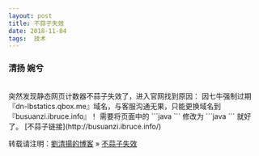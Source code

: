 ```yaml
---
layout: post  
title: 不蒜子失效   
date: 2018-11-04  
tags:  技术
---
```

### 清扬 婉兮  

<br/>
突然发现静态网页计数器不蒜子失效了，进入官网找到原因：  
因七牛强制过期『dn-lbstatics.qbox.me』域名，与客服沟通无果，只能更换域名到『busuanzi.ibruce.info』！  
需要将页面中的  
```java
<script async src="https://dn-lbstatics.qbox.me/busuanzi/2.3/busuanzi.pure.mini.js"></script>  
```
修改为  
```java
<script async src="https://busuanzi.ibruce.info/busuanzi/2.3/busuanzi.pure.mini.js"></script>  
```
就好了。  
[不蒜子链接](http://busuanzi.ibruce.info/)

<br/>  


转载请注明：[劉清揚的博客](http://xiongzhoudadi.com) » [ 不蒜子失效 ](http://xiongzhoudadi.com/2018/11/blog-busuanzi/)  